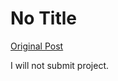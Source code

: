 # No Title

[Original Post](https://discourse.onlinedegree.iitm.ac.in/t/164277/379)

<p>I will not submit project.</p>